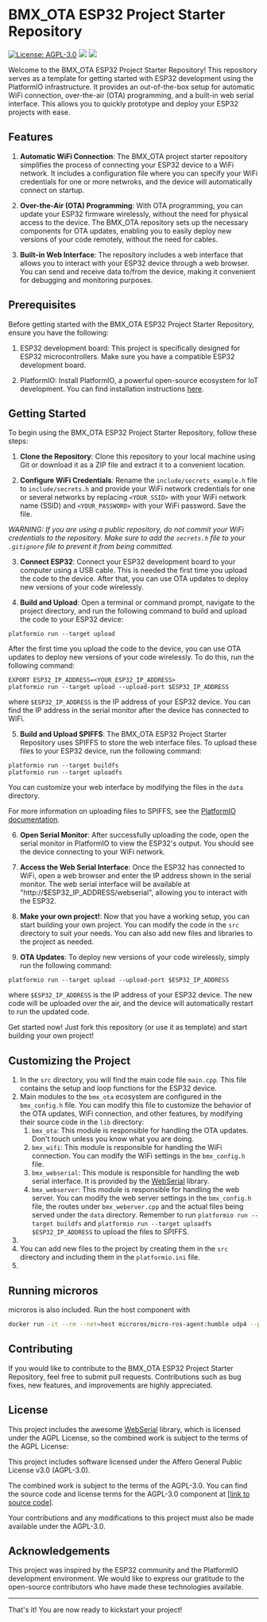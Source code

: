 # BMX_OTA ESP32 Project Starter Repository

[![License: AGPL-3.0](https://img.shields.io/badge/License-AGPL--3.0-blue.svg)](https://www.gnu.org/licenses/agpl-3.0)
[![](https://img.shields.io/badge/PlatformIO-PIO-blue)](https://platformio.org/)
[![](https://img.shields.io/badge/ESP32-ESP32-blue)](https://www.espressif.com/en/products/socs/esp32/overview)

Welcome to the BMX_OTA ESP32 Project Starter Repository! This repository serves as a template for getting started with ESP32 development using the PlatformIO infrastructure. It provides an out-of-the-box setup for automatic WiFi connection, over-the-air (OTA) programming, and a built-in web serial interface. This allows you to quickly prototype and deploy your ESP32 projects with ease.

## Features

1. **Automatic WiFi Connection**: The BMX_OTA project starter repository simplifies the process of connecting your ESP32 device to a WiFi network. It includes a configuration file where you can specify your WiFi credentials for one or more netwroks, and the device will automatically connect on startup.

2. **Over-the-Air (OTA) Programming**: With OTA programming, you can update your ESP32 firmware wirelessly, without the need for physical access to the device. The BMX_OTA repository sets up the necessary components for OTA updates, enabling you to easily deploy new versions of your code remotely, without the need for cables.

3. **Built-in Web Interface**: The repository includes a web interface that allows you to interact with your ESP32 device through a web browser. You can send and receive data to/from the device, making it convenient for debugging and monitoring purposes.

## Prerequisites

Before getting started with the BMX_OTA ESP32 Project Starter Repository, ensure you have the following:

1. ESP32 development board: This project is specifically designed for ESP32 microcontrollers. Make sure you have a compatible ESP32 development board.

2. PlatformIO: Install PlatformIO, a powerful open-source ecosystem for IoT development. You can find installation instructions [here](https://platformio.org/install).

## Getting Started

To begin using the BMX_OTA ESP32 Project Starter Repository, follow these steps:

1. **Clone the Repository**: Clone this repository to your local machine using Git or download it as a ZIP file and extract it to a convenient location.

2. **Configure WiFi Credentials**: Rename the `include/secrets_example.h` file to `include/secrets.h` and provide your WiFi network credentials for one or several networks by replacing `<YOUR_SSID>` with your WiFi network name (SSID) and `<YOUR_PASSWORD>` with your WiFi password. Save the file.

*WARNING: If you are using a public repository, do not commit your WiFi credentials to the repository. Make sure to add the `secrets.h` file to your `.gitignore` file to prevent it from being committed.*

3. **Connect ESP32**: Connect your ESP32 development board to your computer using a USB cable. This is needed the first time you upload the code to the device. After that, you can use OTA updates to deploy new versions of your code wirelessly.

4. **Build and Upload**: Open a terminal or command prompt, navigate to the project directory, and run the following command to build and upload the code to your ESP32 device:

```shell
platformio run --target upload
```

After the first time you upload the code to the device, you can use OTA updates to deploy new versions of your code wirelessly. To do this, run the following command:

```shell
EXPORT ESP32_IP_ADDRESS=<YOUR_ESP32_IP_ADDRESS>
platformio run --target upload --upload-port $ESP32_IP_ADDRESS
```

where `$ESP32_IP_ADDRESS` is the IP address of your ESP32 device. You can find the IP address in the serial monitor after the device has connected to WiFi.

5. **Build and Upload SPIFFS**: The BMX_OTA ESP32 Project Starter Repository uses SPIFFS to store the web interface files. To upload these files to your ESP32 device, run the following command:

```shell
platformio run --target buildfs 
platformio run --target uploadfs
```
You can customize your web interface by modifying the files in the `data` directory.

For more information on uploading files to SPIFFS, see the [PlatformIO documentation](https://docs.platformio.org/en/latest/platforms/espressif32.html#uploading-files-to-file-system-spiffs).


6. **Open Serial Monitor**: After successfully uploading the code, open the serial monitor in PlatformIO to view the ESP32's output. You should see the device connecting to your WiFi network.

7. **Access the Web Serial Interface**: Once the ESP32 has connected to WiFi, open a web browser and enter the IP address shown in the serial monitor. The web serial interface will be available at "http://$ESP32_IP_ADDRESS/webserial", allowing you to interact with the ESP32.

8. **Make your own project!**: Now that you have a working setup, you can start building your own project. You can modify the code in the `src` directory to suit your needs. You can also add new files and libraries to the project as needed.

9. **OTA Updates**: To deploy new versions of your code wirelessly, simply run the following command:

```shell
platformio run --target upload --upload-port $ESP32_IP_ADDRESS
```

where `$ESP32_IP_ADDRESS` is the IP address of your ESP32 device. The new code will be uploaded over the air, and the device will automatically restart to run the updated code.


Get started now! Just fork this repository (or use it as template) and start building your own project!
## Customizing the Project

1. In the `src` directory, you will find the main code file `main.cpp`. This file contains the setup and loop functions for the ESP32 device.
2. Main modules to the `bmx_ota` ecosystem are configured in the `bmx_config.h` file. You can modify this file to customize the behavior of the OTA updates, WiFi connection, and other features, by modifying their source code in the `lib` directory:
   1. `bmx_ota`: This module is responsible for handling the OTA updates. Don't touch unless you know what you are doing.
   2. `bmx_wifi`: This module is responsible for handling the WiFi connection. You can modify the WiFi settings in the `bmx_config.h` file.
   3. `bmx_webserial`: This module is responsible for handling the web serial interface. It is provided by the [WebSerial](http://github.com/ayushsharma82/WebSerial) library. 
   4. `bmx_webserver`: This module is responsible for handling the web server. You can modify the web server settings in the `bmx_config.h` file, the routes under `bmx_weberver.cpp` and the actual files being served under the `data` directory. Remember to run `platformio run --target buildfs` and `platformio run --target uploadfs $ESP32_IP_ADDRESS` to upload the files to SPIFFS.
3. 
4. You can add new files to the project by creating them in the `src` directory and including them in the `platformio.ini` file.
5. 

## Running microros

microros is also included. Run the host component with

```bash
docker run -it --rm --net=host microros/micro-ros-agent:humble udp4 --port 8888 -v 6   
```

## Contributing

If you would like to contribute to the BMX_OTA ESP32 Project Starter Repository, feel free to submit pull requests. Contributions such as bug fixes, new features, and improvements are highly appreciated.

## License

This project includes the awesome [WebSerial](https://github.com/ayushsharma82/WebSerial) library, which is licensed under the AGPL License, so the combined work is subject to the terms of the AGPL License:

This project includes software licensed under the Affero General Public License v3.0 (AGPL-3.0). 

The combined work is subject to the terms of the AGPL-3.0. You can find the source code and license terms for the AGPL-3.0 component at [[link to source code](https://github.com/clausqr/bmx_ota)].

Your contributions and any modifications to this project must also be made available under the AGPL-3.0.



## Acknowledgements

This project was inspired by the ESP32 community and the PlatformIO development environment. We would like to express our gratitude to the open-source contributors who have made these technologies available.

---

That's it! You are now ready to kickstart your project!